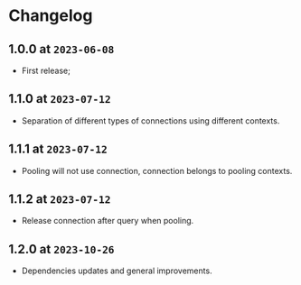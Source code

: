 # Changelog

## 1.0.0 at `2023-06-08`

* First release;

## 1.1.0 at `2023-07-12`

* Separation of different types of connections using different contexts.

## 1.1.1 at `2023-07-12`

* Pooling will not use connection, connection belongs to pooling contexts.

## 1.1.2 at `2023-07-12`

* Release connection after query when pooling.

## 1.2.0 at `2023-10-26`

* Dependencies updates and general improvements.
